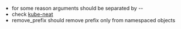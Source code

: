 * for some reason arguments should be separated by --
* check [kube-neat](https://github.com/itaysk/kubectl-neat)
* remove_prefix should remove prefix only from namespaced objects 
